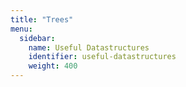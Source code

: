 ```yaml
---
title: "Trees"
menu:
  sidebar:
    name: Useful Datastructures
    identifier: useful-datastructures
    weight: 400
---
```

